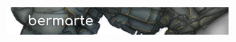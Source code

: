 <img align="right" src="https://github.com/bermarte/bermarte/blob/master/bermarte.webp">
<!--

**bermarte/bermarte** is a ✨ _special_ ✨ repository because its `README.md` (this file) appears on your GitHub profile.
### Hi there 👋
[![HitCount](http://hits.dwyl.com/bermarte/bermarte.svg)](http://hits.dwyl.com/bermarte/)

Here are some ideas to get you started:

- 🔭 I’m currently working on ...
- 🌱 I’m currently learning ...
- 👯 I’m looking to collaborate on ...
- 🤔 I’m looking for help with ...
- 💬 Ask me about ...
- 📫 How to reach me: ...
- 😄 Pronouns: ...
- ⚡ Fun fact: ...
-->
